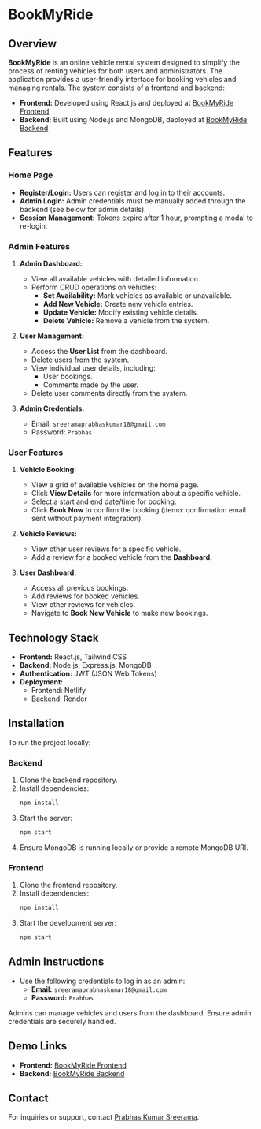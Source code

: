 # BookMyRide

## Overview
**BookMyRide** is an online vehicle rental system designed to simplify the process of renting vehicles for both users and administrators. The application provides a user-friendly interface for booking vehicles and managing rentals. The system consists of a frontend and backend:

- **Frontend:** Developed using React.js and deployed at [BookMyRide Frontend](https://onlinerentalsystembyprabhas.netlify.app/)
- **Backend:** Built using Node.js and MongoDB, deployed at [BookMyRide Backend](https://onlinevehiclerentalsystem.onrender.com/)

## Features
### Home Page
- **Register/Login:** Users can register and log in to their accounts.
- **Admin Login:** Admin credentials must be manually added through the backend (see below for admin details).
- **Session Management:** Tokens expire after 1 hour, prompting a modal to re-login.

### Admin Features
1. **Admin Dashboard:**
   - View all available vehicles with detailed information.
   - Perform CRUD operations on vehicles:
     - **Set Availability:** Mark vehicles as available or unavailable.
     - **Add New Vehicle:** Create new vehicle entries.
     - **Update Vehicle:** Modify existing vehicle details.
     - **Delete Vehicle:** Remove a vehicle from the system.
   
2. **User Management:**
   - Access the **User List** from the dashboard.
   - Delete users from the system.
   - View individual user details, including:
     - User bookings.
     - Comments made by the user.
   - Delete user comments directly from the system.

3. **Admin Credentials:**
   - Email: `sreeramaprabhaskumar18@gmail.com`
   - Password: `Prabhas`

### User Features
1. **Vehicle Booking:**
   - View a grid of available vehicles on the home page.
   - Click **View Details** for more information about a specific vehicle.
   - Select a start and end date/time for booking.
   - Click **Book Now** to confirm the booking (demo: confirmation email sent without payment integration).

2. **Vehicle Reviews:**
   - View other user reviews for a specific vehicle.
   - Add a review for a booked vehicle from the **Dashboard.**

3. **User Dashboard:**
   - Access all previous bookings.
   - Add reviews for booked vehicles.
   - View other reviews for vehicles.
   - Navigate to **Book New Vehicle** to make new bookings.

## Technology Stack
- **Frontend:** React.js, Tailwind CSS
- **Backend:** Node.js, Express.js, MongoDB
- **Authentication:** JWT (JSON Web Tokens)
- **Deployment:**
  - Frontend: Netlify
  - Backend: Render

## Installation
To run the project locally:

### Backend
1. Clone the backend repository.
2. Install dependencies:
   ```bash
   npm install
   ```
3. Start the server:
   ```bash
   npm start
   ```
4. Ensure MongoDB is running locally or provide a remote MongoDB URI.

### Frontend
1. Clone the frontend repository.
2. Install dependencies:
   ```bash
   npm install
   ```
3. Start the development server:
   ```bash
   npm start
   ```

## Admin Instructions
- Use the following credentials to log in as an admin:
  - **Email:** `sreeramaprabhaskumar18@gmail.com`
  - **Password:** `Prabhas`

Admins can manage vehicles and users from the dashboard. Ensure admin credentials are securely handled.

## Demo Links
- **Frontend:** [BookMyRide Frontend](https://onlinerentalsystembyprabhas.netlify.app/)
- **Backend:** [BookMyRide Backend](https://onlinevehiclerentalsystem.onrender.com/)

## Contact
For inquiries or support, contact [Prabhas Kumar Sreerama](mailto:sreeramaprabhaskumar18@gmail.com).

